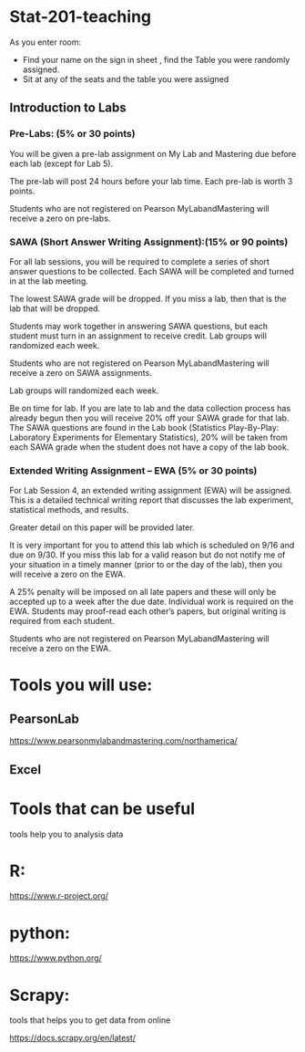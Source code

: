 # Stat-201-teaching

As you enter room:
* Find your name on the sign in sheet , find the Table you were randomly assigned.  
* Sit at any of the seats and the table you were assigned

## Introduction to Labs

### Pre-Labs: (5% or 30 points) 

You will be given a pre-lab assignment on My Lab and Mastering due before each lab (except for Lab 5). 

The pre-lab will post 24 hours before your lab time. Each pre-lab is worth 3 points.

Students who are not registered on Pearson MyLabandMastering will receive a zero on pre-labs.

### SAWA (Short Answer Writing Assignment):(15% or 90 points) 

For all lab sessions, you will be required to complete a series of short answer questions to be collected. Each SAWA will be completed and turned in at the lab meeting. 

The lowest SAWA grade will be dropped. If you miss a lab, then that is the lab that will be dropped. 

Students may work together in answering SAWA questions, but each student must turn in an assignment to receive credit. Lab
groups will randomized each week. 

Students who are not registered on Pearson MyLabandMastering will receive a zero on SAWA assignments. 

Lab groups will randomized each week. 

Be on time for lab. If you are late to lab and the data collection process has already begun then you will receive 20% off your SAWA grade for that lab. The SAWA questions are found in the Lab book (Statistics Play-By-Play: Laboratory Experiments for Elementary Statistics), 20% will be taken from each SAWA grade when the student does not have a copy of the lab book.

### Extended Writing Assignment – EWA (5% or 30 points) 

For Lab Session 4, an extended writing assignment (EWA) will be assigned. This is a detailed technical writing report that discusses the lab experiment, statistical methods, and results. 

Greater detail on this paper will be provided later. 

It is very important for you to attend this lab which is scheduled on 9/16 and due on 9/30. If you miss this lab for a valid reason but do not notify me of your situation in a timely manner (prior to or the day of the lab), then you will receive a zero on the EWA.

A 25% penalty will be imposed on all late papers and these will only be accepted up to a week after the due date. Individual work is required on the EWA. Students may proof-read each other’s papers, but original writing is required from each student. 

Students who are not registered on Pearson MyLabandMastering will receive a zero on the EWA.

# Tools you will use:

## PearsonLab

https://www.pearsonmylabandmastering.com/northamerica/

## Excel

# Tools that can be useful 
tools help you to analysis data
# R:

https://www.r-project.org/

# python:

https://www.python.org/


# Scrapy:

tools that helps you to get data from online

https://docs.scrapy.org/en/latest/
